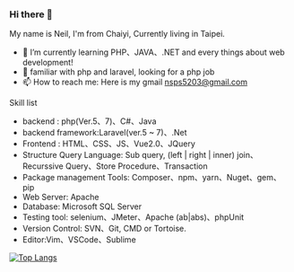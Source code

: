 ### Hi there 👋

 My name is Neil, I'm from Chaiyi, Currently living in Taipei. 
 
- 🌱 I’m currently learning PHP、JAVA、.NET and every things about web development!
- 🔭 familiar with php and laravel, looking for a php job
- 📫 How to reach me: Here is my gmail nsps5203@gmail.com


Skill list

- backend : php(Ver.5、7)、C#、Java
- backend framework:Laravel(ver.5 ~ 7)、.Net
- Frontend : HTML、CSS、JS、Vue2.0、JQuery
- Structure Query Language: Sub query, (left | right | inner) join、Recurssive Query、Store Procedure、Transaction
- Package management Tools: Composer、npm、yarn、Nuget、gem、pip
- Web Server: Apache
- Database: Microsoft SQL Server
- Testing tool: selenium、JMeter、Apache (ab|abs)、phpUnit
- Version Control: SVN、Git, CMD or Tortoise.
- Editor:Vim、VSCode、Sublime

[![Top Langs](https://github-readme-stats.vercel.app/api/top-langs/?username=anuraghazra&layout=compact)](https://github.com/anuraghazra/github-readme-stats)


<!--
**NeilSiao/NeilSiao** is a ✨ _special_ ✨ repository because its `README.md` (this file) appears on your GitHub profile.

Here are some ideas to get you started:

- 

- 👯 I’m looking to collaborate on ...
- 🤔 I’m looking for help with ...
- 💬 Ask me about ...
- 😄 Pronouns: ...
- ⚡ Fun fact: ...
-->
